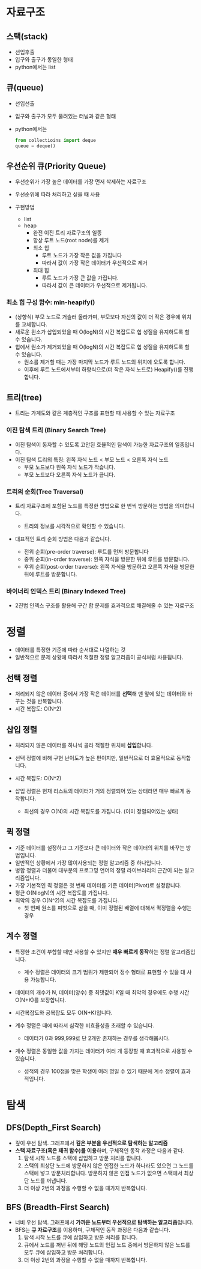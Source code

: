 # 자료구조

## 스택(stack)

- 선입후출
- 입구와 출구가 동일한 형태
- python에서는 list

## 큐(queue)

- 선입선출

- 입구와 출구가 모두 뚤려있는 터널과 같은 형태

- python에서는

  ```python
  from collectioins import deque
  queue = deque()
  ```

## 우선순위 큐(Priority Queue)

- 우선순위가 가장 높은 데이터를 가장 먼저 삭제하는 자료구조
- 우선순위에 따라 처리하고 싶을 때 사용

- 구현방법
  - list
  - heap
    - 완전 이진 트리 자료구조의 일종
    - 항상 루트 노드(root node)를 제거
    - 최소 힙
      - 루트 노드가 가장 작은 값을 가집니다
      - 따라서 값이 가장 작은 데이터가 우선적으로 제거
    - 최대 힙
      - 루트 노드가 가장 큰 값을 가집니다.
      - 따라서 값이 큰 데이터가 우선적으로 제거됩니다.

### 최소 힙 구성 함수: min-heapify()

- (상향식) 부모 노드로 거슬러 올라가며, 부모보다 자신의 값이 더 작은 경우에 위치를 교체합니다.
- 새로운 윈소가 삽입되었을 때 O(logN)의 시간 복잡도로 힙 성질을 유지하도록 할 수 있습니다.
- 힙에서 원소가 제거되었을 때 O(logN)의 시간 복잡도로 힙 성질을 유지하도록 할 수 있습니다.
  - 원소를 제거할 때는 가장 마지막 노드가 루트 노드의 위치에 오도록 합니다.
  - 이후에 루트 노드에서부터 하향식으로(더 작은 자식 노드로) Heapify()를 진행합니다.

## 트리(tree)

- 트리는 가계도와 같은 계층적인 구조를 표현할 때 사용할 수 있는 자료구조

### 이진 탐색 트리 (Binary Search Tree)

- 이진 탐색이 동자할 수 있도록 고안된 효율적인 탐색이 가능한 자료구조의 일종입니다.
- 이진 탐색 트리의 특징: 왼쪽 자식 노드 < 부모 노드 < 오른쪽 자식 노드
  - 부모 노드보다 왼쪽 자식 노드가 작습니다.
  - 부모 노드보다 오른쪽 자식 노드가 큽니다.

### 트리의 순회(Tree Traversal)

- 트리 자료구조에 포함된 노드를 특정한 방법으로 한 번씩 방문하는 방법을 의미합니다.
  - 트리의 정보를 시각적으로 확인할 수 있습니다.

- 대표적인 트리 순회 방법은 다음과 같습니다.
  - 전위 순회(pre-order traverse): 루트를 먼저 방문합니다
  - 중위 순회(in-order traverse): 왼쪽 자식을 방문한 뒤에 루트를 방문합니다.
  - 후위 순회(post-order traverse): 왼쪽 자식을 방문하고 오른쪽 자식을 방문한 뒤에 루트를 방문합니다.

### 바이너리 인덱스 트리 (Binary Indexed Tree)

- 2진법 인덱스 구조를 활용해 구간 합 문제를 효과적으로 해결해줄 수 있는 자료구조



# 정렬

- 데이터를 특정한 기준에 따라 순서대로 나열하는 것
- 일반적으로 문제 상황에 따라서 적절한 정렬 알고리즘이 공식처럼 사용됩니다.

## 선택 정렬

- 처리되지 않은 데이터 중에서 가장 작은 데이터를 **선택**해 맨 앞에 있는 데이터와 바꾸는 것을 반복합니다.
- 시간 복잡도: O(N^2)

## 삽입 정렬

- 처리되지 않은 데이터를 하나씩 골라 적절한 위치에 **삽입**합니다.

- 선택 정렬에 비해 구현 난이도가 높은 편이지만, 일반적으로 더 효율적으로 동작합니다.
- 시간 복잡도: O(N^2)
- 삽입 정렬은 현재 리스트의 데이터가 거의 정렬되어 있는 상태라면 매우 빠르게 동작합니다.
  - 최선의 경우 O(N)의 시간 복잡도를 가집니다. (이미 정렬되어있는 성태)

## 퀵 정렬

- 기준 데이터를 설정하고 그 기준보다 큰 데이터와 작은 데이터의 위치를 바꾸는 방법입니다.
- 일반적인 상황에서 가장 많이사용되는 정렬 알고리즘 중 하나입니다.
- 병합 정렬과 더불어 대부분의 프로그밍 언어의 정렬 라이브러리의 근간이 되는 알고리즘입니다.
- 가장 기본적인 퀵 정렬은 첫 번째 데이터를 기준 데이터(Pivot)로 설정합니다.
- 평균 O(NlogN)의 시간 복잡도를 가집니다.
- 최악의 경우 O(N^2)의 시간 복잡도를 가집니다.
  - 첫 번째 원소를 피벗으로 삼을 때, 이미 정렬된 배열에 대해서 퀵정렬을 수행는 경우

## 계수 정렬

- 특정한 조건이 부합할 때만 사용할 수 있지만 **매우 빠르게 동작**하는 정렬 알고리즘입니다.
  - 계수 정렬은 데이터의 크기 범위가 제한되어 정수 형태로 표현할 수 있을 대 사용 가능합니다.
- 데이터의 개수가 N, 데이터(양수) 중 최댓값이 K일 때 최악의 경우에도 수행 시간 O(N+K)를 보장합니다.

- 시간복잡도와 공복잡도 모두 O(N+K)입니다.
- 계수 정렬은 때에 따라서 심각한 비효율성을 초래할 수 있습니다.
  - 데이터가 0과 999,999로 단 2개만 존재하는 경우를 생각해봅시다.
- 계수 정렬은 동일한 값을 가지는 데이터가 여러 개 등장할 때 효과적으로 사용할 수 있습니다.
  - 성적의 경우 100점을 맞은 학생이 여러 명일 수 있기 때문에 계수 정렬이 효과적입니다.

# 탐색

## DFS(Depth_First Search)

- 깊이 우선 탐색. 그래프에서 **깊은 부분을 우선적으로 탐색하는 알고리즘**
- **스택 자료구조(혹은 재귀 함수)를 이용**하며, 구체적인 동작 과정은 다음과 같다.
  1. 탐색 시작 노드를 스택에 삽입하고 방문 처리를 합니다.
  2. 스택의 최상단 노드에 방문하지 않은 인접한 노드가 하나라도 있으면 그 노드를 스택에 넣고 방문처리합니다. 방문하지 않은 인접 노드가 없으면 스택에서 최상단 노드를 꺼냅니다.
  3. 더 이상 2번의 과정을 수행할 수 없을 때가지 반복합니다.

## BFS (Breadth-First Search)

- 너비 우선 탐색. 그래프에서 **가까운 노드부터 우선적으로 탐색하는 알고리즘**입니다.
- BFS는 **큐 자료구조**를 이용하며, 구체적인 동작 과정은 다음과 같습니다.
  1. 탐색 시작 노드를 큐에 삽입하고 방문 처리를 합니다.
  2. 큐에서 노드를 꺼낸 뒤에 해당 노드의 인접 노드 중에서 방문하지 않은 노드를 모두 큐에 삽입하고 방문 처리합니다.
  3. 더 이상 2번의 과정을 수행할 수 없을 때까지 반복합니다.



